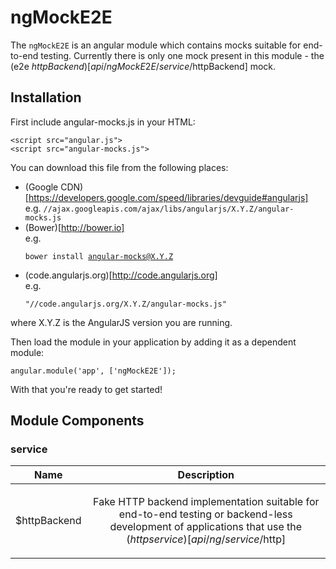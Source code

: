 
# ngMockE2E

The `ngMockE2E` is an angular module which contains mocks suitable for end-to-end testing.
Currently there is only one mock present in this module -
the (e2e $httpBackend)[api/ngMockE2E/service/$httpBackend] mock.


## Installation

First include angular-mocks.js in your HTML:

```
<script src="angular.js">
<script src="angular-mocks.js">
```

You can download this file from the following places:

* (Google CDN)[https://developers.google.com/speed/libraries/devguide#angularjs]<br>e.g. <code>//ajax.googleapis.com/ajax/libs/angularjs/X.Y.Z/angular-mocks.js</code>
* (Bower)[http://bower.io]<br>e.g. <pre><code>bower install angular-mocks@X.Y.Z</code></pre>
* (code.angularjs.org)[http://code.angularjs.org]<br>e.g. <pre><code>&quot;//code.angularjs.org/X.Y.Z/angular-mocks.js&quot;</code></pre>

where X.Y.Z is the AngularJS version you are running.

Then load the module in your application by adding it as a dependent module:

```
angular.module('app', ['ngMockE2E']);
```

With that you&apos;re ready to get started!




## Module Components

### service

| Name | Description |
| :--: | :--: |
| $httpBackend | <p>Fake HTTP backend implementation suitable for end-to-end testing or backend-less development of applications that use the ($http service)[api/ng/service/$http]</p>  |







